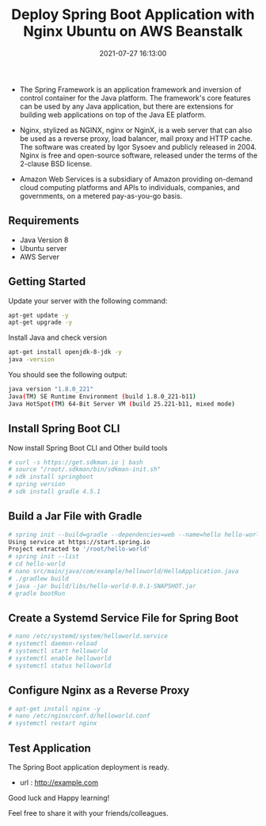 ﻿---
layout:     post
title:      Deploy Spring Boot Application with Nginx Ubuntu on AWS Beanstalk
date:       2021-07-27 16:13:00
summary:    In this tutorial, we will explain how to deploy Spring Boot Application with Nginx Ubuntu on AWS Beanstalk.
categories:  AWS_CLOUD AWS_VPC
permalink:  /deploy-spring-boot-application-with-nginx-aws

---



- The Spring Framework is an application framework and inversion of control container for the Java platform. The framework&apos;s core features can be used by any Java application, but there are extensions for building web applications on top of the Java EE platform.

- Nginx, stylized as NGINX, nginx or NginX, is a web server that can also be used as a reverse proxy, load balancer, mail proxy and HTTP cache. The software was created by Igor Sysoev and publicly released in 2004. Nginx is free and open-source software, released under the terms of the 2-clause BSD license.

- Amazon Web Services is a subsidiary of Amazon providing on-demand cloud computing platforms and APIs to individuals, companies, and governments, on a metered pay-as-you-go basis.


## Requirements

- Java Version 8
- Ubuntu server
- AWS Server

## Getting Started

Update your server with the following command:

```sh
apt-get update -y
apt-get upgrade -y
```

Install Java and check version

```sh
apt-get install openjdk-8-jdk -y
java -version
```

You should see the following output:

```sh
java version "1.8.0_221"
Java(TM) SE Runtime Environment (build 1.8.0_221-b11)
Java HotSpot(TM) 64-Bit Server VM (build 25.221-b11, mixed mode)

```

## Install Spring Boot CLI

Now install Spring Boot CLI and Other build tools

```sh
# curl -s https://get.sdkman.io | bash
# source "/root/.sdkman/bin/sdkman-init.sh"
# sdk install springboot
# spring version
# sdk install gradle 4.5.1

```
## Build a Jar File with Gradle


```sh
# spring init --build=gradle --dependencies=web --name=hello hello-world
Using service at https://start.spring.io
Project extracted to '/root/hello-world'
# spring init --list
# cd hello-world
# nano src/main/java/com/example/helloworld/HelloApplication.java
# ./gradlew build
# java -jar build/libs/hello-world-0.0.1-SNAPSHOT.jar
# gradle bootRun

```

## Create a Systemd Service File for Spring Boot

```sh
# nano /etc/systemd/system/helloworld.service
# systemctl daemon-reload
# systemctl start helloworld
# systemctl enable helloworld
# systemctl status helloworld


```

## Configure Nginx as a Reverse Proxy

```sh
# apt-get install nginx -y
# nano /etc/nginx/conf.d/helloworld.conf
# systemctl restart nginx

```

## Test Application

The Spring Boot application deployment is ready. 
- url :  http://example.com



Good luck and Happy learning! 

Feel free to share it with your friends/colleagues.
